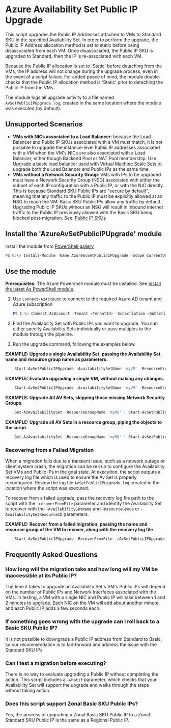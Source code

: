 # Azure Availability Set Public IP Upgrade

This script upgrades the Public IP Addresses attached to VMs to Standard SKU in the specified Availability Set. In order to perform the upgrade, the Public IP Address
allocation method is set to static before being disassociated from each VM. Once disassociated, the Public IP SKU is upgraded to Standard,
then the IP is re-associated with each VM.

Because the Public IP allocation is set to 'Static' before detaching from the VMs, the IP address will not change during the upgrade process,
even in the event of a script failure. For added peace of mind, the module double-checks that the Public IP allocation method is 'Static' 
prior to detaching the Public IP from the VMs. 

The module logs all upgrade activity to a file named `AvSetPublicIPUpgrade.log`, created in the same location where the module was executed (by default). 

## Unsupported Scenarios

- **VMs with NICs associated to a Load Balancer**: because the Load Balancer and Public IP SKUs associated with a VM must match, it is not possible to upgrade the instance-level Public IP addresses associated with a VM when the VM's NICs are also associated with a Load Balancer, either though Backend Pool or NAT Pool membership. Use [Upgrade a basic load balancer used with Virtual Machine Scale Sets](../AzureBasicLoadBalancerUpgrade/README.md) to upgrade both the Load Balancer and Public IPs as the same time.
- **VMs without a Network Security Group**: VMs with IPs to be upgraded must have a Network Security Group (NSG) associated with either the subnet of each IP configuration with a Public IP, or with the NIC directly. This is because Standard SKU Public IPs are "secure by default", meaning that any traffic to the Public IP must be explicitly allowed at an NSG to reach the VM. Basic SKU Public IPs allow any traffic by default. Upgrading Public IP SKUs without an NSG will result in inbound internet traffic to the Public IP previously allowed with the Basic SKU being blocked post-migration. See: [Public IP SKUs](https://learn.microsoft.com/azure/virtual-network/ip-services/public-ip-addresses#sku)

## Install the 'AzureAvSetPublicIPUpgrade' module

Install the module from [PowerShell gallery](https://www.powershellgallery.com/packages/AzureAvSetPublicIPUpgrade)

```powershell
PS C:\> Install-Module -Name AzureAvSetPublicIPUpgrade -Scope CurrentUser -Repository PSGallery -Force
```

## Use the module

**Prerequisites:**
The Azure Powershell module must be installed. See [Install the latest Az PowerShell module](/powershell/azure/install-az-ps).

1. Use `Connect-AzAccount` to connect to the required Azure AD tenant and Azure subscription

    ```powershell
    PS C:\> Connect-AzAccount -Tenant <TenantId> -Subscription <SubscriptionId>
    ```

1. Find the Availability Set with Public IPs you want to upgrade. You can either specify Availability Sets individually or pass multiples to the module through the pipeline.

1. Run the upgrade command, following the examples below.

**EXAMPLE: Upgrade a single Availability Set, passing the Availability Set name and resource group name as parameters.**

```powershell
    Start-AvSetPublicIPUpgrade -AvailabilitySetName 'myVM' -ResourceGroupName 'myRG'
```

**EXAMPLE: Evaluate upgrading a single VM, without making any changes.**

```powershell
    Start-AvSetPublicIPUpgrade -AvailabilitySetName 'myVM' -ResourceGroupName 'myRG' -WhatIf
```

**EXAMPLE: Upgrade All AV Sets, skipping those missing Network Security Groups.**

```powershell
    Get-AzAvailabilitySet -ResourceGroupName 'myRG' | Start-AvSetPublicIPUpgrade -skipVMMissingNSG
```

**EXAMPLE: Upgrade all AV Sets in a resource group, piping the objects to the script.**

```powershell
    Get-AzAvailabilitySet -ResourceGroupName 'myRG' | Start-AvSetPublicIPUpgrade
```

### Recovering from a Failed Migration

When a migration fails due to a transient issue, such as a network outage or client system crash, the migration can be re-run to configure the Availability Set VMs and Public IPs in the goal state. At execution, the script outputs a recovery log file which is used to ensure the Av Set is properly reconfigured. Review the log file `AvSetPublicIPUpgrade.log` created in the location where the script was executed.

To recover from a failed upgrade, pass the recovery log file path to the script with the `-recoverFromFile` parameter and identify the Availability Set to recover with the `-AvailabilitySetName` and `-ResourceGroup` or `-AvailabilitySetResourceID` parameters. 

**EXAMPLE: Recover from a failed migration, passing the name and resource group of the VM to recover, along with the recovery log file**

```powershell
    Start-AvSetPublicIPUpgrade -RecoverFromFile ./AvSetPublicIPUpgrade_Recovery_2020-01-01-00-00.csv -AvailabilitySetName myAvSet -ResourceGroup -rg-myrg
```

## Frequently Asked Questions

### How long will the migration take and how long will my VM be inaccessible at its Public IP?

The time it takes to upgrade an Availability Set's VM's Public IPs will depend on the number of Public IPs and Network Interfaces associated with the VMs. In testing, a VM with a single NIC and Public IP will take between 1 and 2 minutes to upgrade. Each NIC on the VM will add about another minute, and each Public IP adds a few seconds each.

### If something goes wrong with the upgrade can I roll back to a Basic SKU Public IP?

It is not possible to downgrade a Public IP address from Standard to Basic, so our recommendation is to fail-forward and address the issue with the Standard SKU IPs.

### Can I test a migration before executing?

There is no way to evaluate upgrading a Public IP without completing the action. This script includes a `-whatif` parameter, which checks that your Availability Set will support the upgrade and walks through the steps without taking action. 

### Does this script support Zonal Basic SKU Public IPs?

Yes, the process of upgrading a Zonal Basic SKU Public IP to a Zonal Standard SKU Public IP is the same as a Regional Public IP.